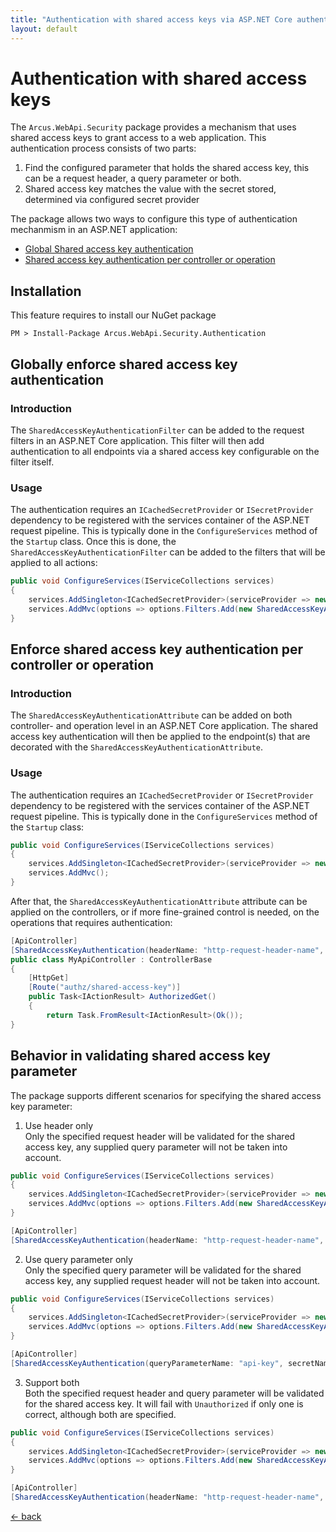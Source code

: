 ```yaml
---
title: "Authentication with shared access keys via ASP.NET Core authentication filters"
layout: default
---
```


# Authentication with shared access keys

The `Arcus.WebApi.Security` package provides a mechanism that uses shared access keys to grant access to a web application.
This authentication process consists of two parts:

1. Find the configured parameter that holds the shared access key, this can be a request header, a query parameter or both.
2. Shared access key matches the value with the secret stored, determined via configured secret provider

The package allows two ways to configure this type of authentication mechanmism in an <span>ASP.NET</span> application:
- [Global Shared access key authentication](#globally-enforce-shared-access-key-authentication)
- [Shared access key authentication per controller or operation](#enforce-shared-access-key-authentication-per-controller-or-operation)

## Installation

This feature requires to install our NuGet package

```shell
PM > Install-Package Arcus.WebApi.Security.Authentication
```
 
## Globally enforce shared access key authentication

### Introduction

The `SharedAccessKeyAuthenticationFilter` can be added to the request filters in an <span>ASP.NET</span> Core application.
This filter will then add authentication to all endpoints via a shared access key configurable on the filter itself.

### Usage

The authentication requires an `ICachedSecretProvider` or `ISecretProvider` dependency to be registered with the services container of the ASP.NET request pipeline.  This is typically done in the `ConfigureServices` method of the `Startup` class.
Once this is done, the `SharedAccessKeyAuthenticationFilter` can be added to the filters that will be applied to all actions:

```csharp
public void ConfigureServices(IServiceCollections services)
{
    services.AddSingleton<ICachedSecretProvider>(serviceProvider => new MyCachedSecretProvider());
    services.AddMvc(options => options.Filters.Add(new SharedAccessKeyAuthenticationFilter(headerName: "http-request-header-name", queryParameterName: "api-key", secretName: "shared-access-key-name")));
}
```

## Enforce shared access key authentication per controller or operation

### Introduction

The `SharedAccessKeyAuthenticationAttribute` can be added on both controller- and operation level in an <span>ASP.NET</span> Core application.
The shared access key authentication will then be applied to the endpoint(s) that are decorated with the `SharedAccessKeyAuthenticationAttribute`.

### Usage

The authentication requires an `ICachedSecretProvider` or `ISecretProvider` dependency to be registered with the services container of the ASP.NET request pipeline.  This is typically done in the `ConfigureServices` method of the `Startup` class:

```csharp
public void ConfigureServices(IServiceCollections services)
{
    services.AddSingleton<ICachedSecretProvider>(serviceProvider => new CachedSecretProvider(new MySecretProvider()));
    services.AddMvc();
}
```

After that, the `SharedAccessKeyAuthenticationAttribute` attribute can be applied on the controllers, or if more fine-grained control is needed, on the operations that requires authentication:

```csharp
[ApiController]
[SharedAccessKeyAuthentication(headerName: "http-request-header-name", queryParameterName: "api-key", secretName: "shared-access-key-name")]
public class MyApiController : ControllerBase
{
    [HttpGet]
    [Route("authz/shared-access-key")]
    public Task<IActionResult> AuthorizedGet()
    {
        return Task.FromResult<IActionResult>(Ok());
}
```

## Behavior in validating shared access key parameter
The package supports different scenarios for specifying the shared access key parameter:
1. Use header only<br/>Only the specified request header will be validated for the shared access key, any supplied query parameter will not be taken into account.

```csharp
public void ConfigureServices(IServiceCollections services)
{
    services.AddSingleton<ICachedSecretProvider>(serviceProvider => new MyCachedSecretProvider());
    services.AddMvc(options => options.Filters.Add(new SharedAccessKeyAuthenticationFilter(headerName: "http-request-header-name", secretName: "shared-access-key-name")));
}
```
```csharp
[ApiController]
[SharedAccessKeyAuthentication(headerName: "http-request-header-name", secretName: "shared-access-key-name")]
```
2. Use query parameter only<br/>Only the specified query parameter  will be validated for the shared access key, any supplied request header will not be taken into account.
```csharp
public void ConfigureServices(IServiceCollections services)
{
    services.AddSingleton<ICachedSecretProvider>(serviceProvider => new MyCachedSecretProvider());
    services.AddMvc(options => options.Filters.Add(new SharedAccessKeyAuthenticationFilter(queryParameterName: "api-key", secretName: "shared-access-key-name")));
}
```
```csharp
[ApiController]
[SharedAccessKeyAuthentication(queryParameterName: "api-key", secretName: "shared-access-key-name")]
```
3. Support both<br/>Both the specified request header and query parameter  will be validated for the shared access key. It will fail with `Unauthorized` if only one is correct, although both are specified.
```csharp
public void ConfigureServices(IServiceCollections services)
{
    services.AddSingleton<ICachedSecretProvider>(serviceProvider => new MyCachedSecretProvider());
    services.AddMvc(options => options.Filters.Add(new SharedAccessKeyAuthenticationFilter(headerName: "http-request-header-name", queryParameterName: "api-key", secretName: "shared-access-key-name")));
}
```
```csharp
[ApiController]
[SharedAccessKeyAuthentication(headerName: "http-request-header-name", queryParameterName: "api-key", secretName: "shared-access-key-name")]
```

[&larr; back](/)
